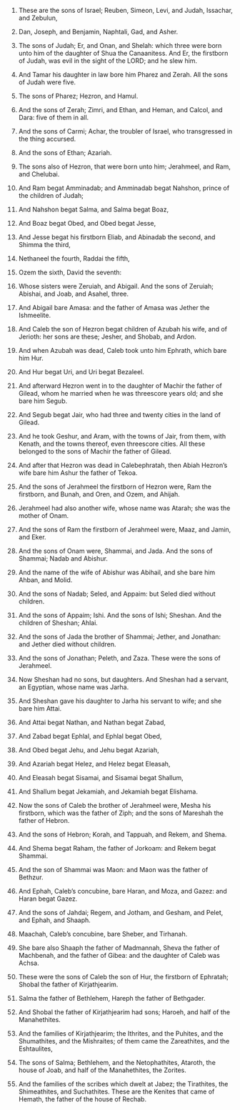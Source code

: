 1. These are the sons of Israel; Reuben, Simeon, Levi, and Judah,
Issachar, and Zebulun,

2. Dan, Joseph, and Benjamin, Naphtali, Gad,
and Asher.

3. The sons of Judah; Er, and Onan, and Shelah: which three were born
unto him of the daughter of Shua the Canaanitess. And Er, the
firstborn of Judah, was evil in the sight of the LORD; and he slew
him.

4. And Tamar his daughter in law bore him Pharez and Zerah. All the
sons of Judah were five.

5. The sons of Pharez; Hezron, and Hamul.

6. And the sons of Zerah; Zimri, and Ethan, and Heman, and Calcol,
and Dara: five of them in all.

7. And the sons of Carmi; Achar, the troubler of Israel, who
transgressed in the thing accursed.

8. And the sons of Ethan; Azariah.

9. The sons also of Hezron, that were born unto him; Jerahmeel, and
Ram, and Chelubai.

10. And Ram begat Amminadab; and Amminadab begat Nahshon, prince of
the children of Judah;

11. And Nahshon begat Salma, and Salma begat
Boaz,

12. And Boaz begat Obed, and Obed begat Jesse,

13. And Jesse
begat his firstborn Eliab, and Abinadab the second, and Shimma the
third,

14. Nethaneel the fourth, Raddai the fifth,

15. Ozem the
sixth, David the seventh:

16. Whose sisters were Zeruiah, and
Abigail. And the sons of Zeruiah; Abishai, and Joab, and Asahel,
three.

17. And Abigail bare Amasa: and the father of Amasa was Jether the
Ishmeelite.

18. And Caleb the son of Hezron begat children of Azubah his wife,
and of Jerioth: her sons are these; Jesher, and Shobab, and Ardon.

19. And when Azubah was dead, Caleb took unto him Ephrath, which bare
him Hur.

20. And Hur begat Uri, and Uri begat Bezaleel.

21. And afterward Hezron went in to the daughter of Machir the father
of Gilead, whom he married when he was threescore years old; and she
bare him Segub.

22. And Segub begat Jair, who had three and twenty cities in the land
of Gilead.

23. And he took Geshur, and Aram, with the towns of Jair, from them,
with Kenath, and the towns thereof, even threescore cities. All these
belonged to the sons of Machir the father of Gilead.

24. And after that Hezron was dead in Calebephratah, then Abiah
Hezron’s wife bare him Ashur the father of Tekoa.

25. And the sons of Jerahmeel the firstborn of Hezron were, Ram the
firstborn, and Bunah, and Oren, and Ozem, and Ahijah.

26. Jerahmeel had also another wife, whose name was Atarah; she was
the mother of Onam.

27. And the sons of Ram the firstborn of Jerahmeel were, Maaz, and
Jamin, and Eker.

28. And the sons of Onam were, Shammai, and Jada. And the sons of
Shammai; Nadab and Abishur.

29. And the name of the wife of Abishur was Abihail, and she bare him
Ahban, and Molid.

30. And the sons of Nadab; Seled, and Appaim: but Seled died without
children.

31. And the sons of Appaim; Ishi. And the sons of Ishi; Sheshan. And
the children of Sheshan; Ahlai.

32. And the sons of Jada the brother of Shammai; Jether, and
Jonathan: and Jether died without children.

33. And the sons of Jonathan; Peleth, and Zaza. These were the sons
of Jerahmeel.

34. Now Sheshan had no sons, but daughters. And Sheshan had a
servant, an Egyptian, whose name was Jarha.

35. And Sheshan gave his daughter to Jarha his servant to wife; and
she bare him Attai.

36. And Attai begat Nathan, and Nathan begat Zabad,

37. And Zabad
begat Ephlal, and Ephlal begat Obed,

38. And Obed begat Jehu, and
Jehu begat Azariah,

39. And Azariah begat Helez, and Helez begat
Eleasah,

40. And Eleasah begat Sisamai, and Sisamai begat Shallum,

41. And Shallum begat Jekamiah, and Jekamiah begat Elishama.

42. Now the sons of Caleb the brother of Jerahmeel were, Mesha his
firstborn, which was the father of Ziph; and the sons of Mareshah the
father of Hebron.

43. And the sons of Hebron; Korah, and Tappuah, and Rekem, and Shema.

44. And Shema begat Raham, the father of Jorkoam: and Rekem begat
Shammai.

45. And the son of Shammai was Maon: and Maon was the father of
Bethzur.

46. And Ephah, Caleb’s concubine, bare Haran, and Moza, and Gazez:
and Haran begat Gazez.

47. And the sons of Jahdai; Regem, and Jotham, and Gesham, and Pelet,
and Ephah, and Shaaph.

48. Maachah, Caleb’s concubine, bare Sheber, and Tirhanah.

49. She bare also Shaaph the father of Madmannah, Sheva the father of
Machbenah, and the father of Gibea: and the daughter of Caleb was
Achsa.

50. These were the sons of Caleb the son of Hur, the firstborn of
Ephratah; Shobal the father of Kirjathjearim.

51. Salma the father of Bethlehem, Hareph the father of Bethgader.

52. And Shobal the father of Kirjathjearim had sons; Haroeh, and half
of the Manahethites.

53. And the families of Kirjathjearim; the Ithrites, and the Puhites,
and the Shumathites, and the Mishraites; of them came the Zareathites,
and the Eshtaulites,

54. The sons of Salma; Bethlehem, and the
Netophathites, Ataroth, the house of Joab, and half of the
Manahethites, the Zorites.

55. And the families of the scribes which dwelt at Jabez; the
Tirathites, the Shimeathites, and Suchathites. These are the Kenites
that came of Hemath, the father of the house of Rechab.